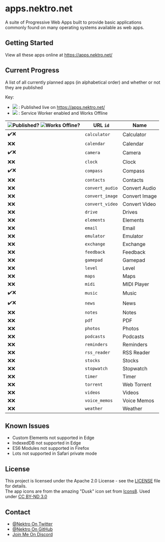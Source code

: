 [pub]: https://png.icons8.com/color/24/000000/domain.png
[swe]: https://png.icons8.com/color/24/000000/wifi-off.png

# apps.nektro.net
A suite of Progressive Web Apps built to provide basic applications commonly found on many operating systems available as web apps.

## Getting Started
View all these apps online at https://apps.nektro.net/

## Current Progress
A list of all currently planned apps (in alphabetical order) and whether or not they are published

Key:
- ![][pub] : Published live on https://apps.nektro.net/
- ![][swe] : Service Worker enabled and Works Offline

<style>
td { white-space:nowrap; }
</style>

| ![Published][pub]? ![Works Offine][swe]? | URL `id` | Name |
| ---------- | ---- | ---- |
| ✔️❌ | `calculator`    | Calculator    |
| ❌❌ | `calendar`      | Calendar      |
| ✔️❌ | `camera`        | Camera        |
| ❌❌ | `clock`         | Clock         |
| ✔️❌ | `compass`       | Compass       |
| ❌❌ | `contacts`      | Contacts      |
| ❌❌ | `convert_audio` | Convert Audio |
| ❌❌ | `convert_image` | Convert Image |
| ❌❌ | `convert_video` | Convert Video |
| ❌❌ | `drive`         | Drives        |
| ❌❌ | `elements`      | Elements      |
| ❌❌ | `email`         | Email         |
| ❌❌ | `emulator`      | Emulator      |
| ❌❌ | `exchange`      | Exchange      |
| ❌❌ | `feedback`      | Feedback      |
| ❌❌ | `gamepad`       | Gamepad       |
| ❌❌ | `level`         | Level         |
| ❌❌ | `maps`          | Maps          |
| ❌❌ | `midi`          | MIDI Player   |
| ✔️❌ | `music`         | Music         |
| ✔️❌ | `news`          | News          |
| ❌❌ | `notes`         | Notes         |
| ❌❌ | `pdf`           | PDF           |
| ❌❌ | `photos`        | Photos        |
| ❌❌ | `podcasts`      | Podcasts      |
| ❌❌ | `reminders`     | Reminders     |
| ❌❌ | `rss_reader`    | RSS Reader    |
| ❌❌ | `stocks`        | Stocks        |
| ❌❌ | `stopwatch`     | Stopwatch     |
| ❌❌ | `timer`         | Timer         |
| ❌❌ | `torrent`       | Web Torrent   |
| ❌❌ | `videos`        | Videos        |
| ❌❌ | `voice_memos`   | Voice Memos   |
| ❌❌ | `weather`       | Weather       |

## Known Issues
- Custom Elements not supported in Edge
- IndexedDB not supported in Edge
- ES6 Modules not supported in Firefox
- Lots  not supported in Safari private mode

## License
This project is licensed under the Apache 2.0 License - see the [LICENSE](LICENSE) file for details.  
The app icons are from the amazing "Dusk" icon set from [Icons8](https://icons8.com/). Used under [CC BY-ND 3.0](https://creativecommons.org/licenses/by-nd/3.0/)

## Contact
- [@Nektro On Twitter](https://twitter.com/Nektro)
- [@Nektro On GitHub](https://github.com/Nektro)
- [Join Me On Discord](https://discord.gg/beUGrGk)
